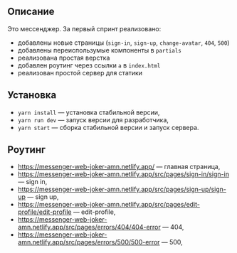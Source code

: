 ## Описание

Это мессенджер. За первый спринт реализовано:

- добавлены новые страницы (`sign-in`, `sign-up`, `change-avatar`, `404`, `500`)
- добавлены переиспользумые компоненты в `partials`
- реализована простая верстка
- добавлен роутинг через ссылки `a` в `index.html`
- реализован простой сервер для статики

## Установка
- `yarn install` — установка стабильной версии,
- `yarn run dev` — запуск версии для разработчика,
- `yarn start` — сборка стабильной версии и запуск сервера.

## Роутинг
- https://messenger-web-joker-amn.netlify.app/ — главная страница,
- https://messenger-web-joker-amn.netlify.app/src/pages/sign-in/sign-in — sign in,
- https://messenger-web-joker-amn.netlify.app/src/pages/sign-up/sign-up — sign up,
- https://messenger-web-joker-amn.netlify.app/src/pages/edit-profile/edit-profile — edit-profile,
- https://messenger-web-joker-amn.netlify.app/src/pages/errors/404/404-error — 404,
- https://messenger-web-joker-amn.netlify.app/src/pages/errors/500/500-error — 500,


